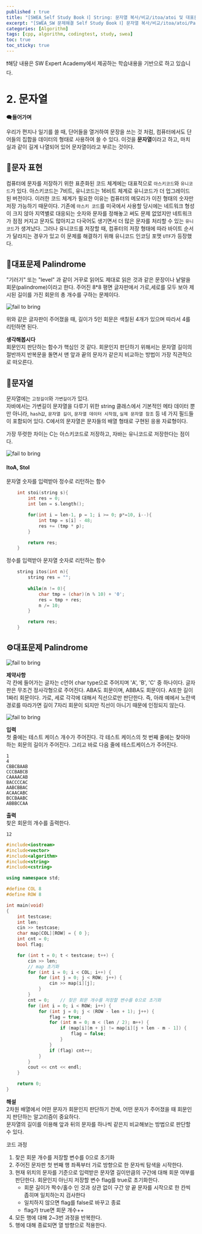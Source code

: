 ```yaml
---
published : true
title: "[SWEA_Self Study Book Ⅰ] String: 문자열 복사/비교/itoa/atoi 및 대표문제"
excerpt: "[SWEA_SW 문제해결 Self Study Book Ⅰ] 문자열 복사/비교/itoa/atoi/Palindrome"
categories: [Algorithm]
tags: [cpp, algorithm, codingtest, study, swea]
toc: true
toc_sticky: true
---
```


❗해당 내용은 SW Expert Academy에서 제공하는 학습내용을 기반으로 하고 있습니다.  

# 2. 문자열

🗨️**들어가며**  

우리가 편지나 일기를 쓸 때, 단어들을 열거하여 문장을 쓰는 것 처럼, 컴퓨터에서도 단어들의 집합을 데이터의 형태로 사용하여 쓸 수 있다. 이것을 **문자열**이라고 하고, 마치 실과 같이 길게 나열되어 있어 문자열이라고 부르는 것이다.  

## 📑문자 표현

컴퓨터에 문자를 저장하기 위한 표준화된 코드 체계에는 대표적으로 `아스키코드`와 `유니코드`가 있다. 아스키코드는 7비트, 유니코드는 16비트 체계로 유니코드가 더 업그레이드 된 버전이다. 이러한 코드 체계가 필요한 이유는 컴퓨터의 메모리가 이진 형태의 숫자만 저장 가능하기 때문이다. 기존에 `아스키 코드`를 미국에서 사용할 당시에는 네트워크 형성이 크지 않아 지역별로 대응되는 숫자와 문자를 정해놓고 써도 문제 없었지만 네트워크가 점점 커지고 문자도 많아지고 다국어도 생기면서 더 많은 문자를 처리할 수 있는 `유니코드`가 생겨났다. 그러나 유니코드를 저장할 때, 컴퓨터의 저장 형태에 따라 바이트 순서가 달라지는 경우가 있고 이 문제를 해결하기 위해 유니코드 인코딩 포맷 `UTF`가 등장했다. 

## 🔖대표문제 Palindrome

"기러기" 또는 "level" 과 같이 거꾸로 읽어도 제대로 읽은 것과 같은 문장이나 낱말을 회문(palindrome)이라고 한다. 주어진 8*8 평면 글자판에서 가로,세로를 모두 보아 제시된 길이를 가진 회문의 총 개수를 구하는 문제이다.  

![fail to bring](/assets/Image/cppStudy/selfstudybook1/palindrome.png)

위와 같은 글자판이 주어졌을 때, 길이가 5인 회문은 색칠된 4개가 있으며 따라서 4를 리턴하면 된다.

**생각해봅시다**  
회문인지 판단하는 함수가 핵심인 것 같다. 회문인지 판단하기 위해서는 문자열 길이의 절반까지 반복문을 돌면서 맨 앞과 끝의 문자가 같은지 비교하는 방법이 가장 직관적으로 떠오른다.  

## 📑문자열  

문자열에는 `고정길이`와 `가변길이`가 있다.  
자바에서는 가변길이 문자열을 다루기 위한 string 클래스에서 기본적인 메타 데이터 뿐만 아니라, `hash값`, `문자열 길이`, `문자열 데이터 시작점`, `실제 문자열 참조` 등 네 가지 필드들이 포함되어 있다. C에서의 문자열은 문자들의 배열 형태로 구현된 응용 자료형이다.  

가장 뚜렷한 차이는 C는 아스키코드로 저장하고, 자바는 유니코드로 저장한다는 점이다. 

![fail to bring](/assets/Image/cppStudy/selfstudybook1/palindrome2.png)  

<!-- #### 문자열 복사  

나는 C++을 공부하고 있기 때문에 C++에서 문자열을 복사하는 strcpy함수를 써보겠다.  
여기서는 char형 배열에서 포인터로 문자열을 복사해볼 것이다. 

C++을 공부할 때 직접 string 클래스를 만들어 문자열을 처리하는 것도 해보았으니 다시 공부하면 도움이 될 것이다. 
<https://1004jumto.github.io/cpp/Chap12/> 

`strcpy`

```cpp

```
#### 문자열 비교 -->



#### ItoA, StoI

문자열 숫자를 입력받아 정수로 리턴하는 함수  
```cpp
    int stoi(string s){
        int res = 0;
        int len = s.length();

        for(int i = len-1, p = 1; i >= 0; p*=10, i--){
            int tmp = s[i] - 48;
            res += (tmp * p);
        }

        return res;
    }
```

정수를 입력받아 문자열 숫자로 리턴하는 함수  
```cpp
    string itos(int n){
        string res = "";
        
        while(n != 0){
            char tmp = (char)(n % 10) + '0';
            res = tmp + res;
            n /= 10;
        }

        return res;
    }
```

## ⚙️대표문제 Palindrome

![fail to bring](/assets/Image/cppStudy/selfstudybook1/palindrome.png)

**제약사항**   
각 칸에 들어가는 글자는 c언어 char type으로 주어지며 'A', 'B', 'C' 중 하나이다. 글자 판은 무조건 정사각형으로 주어진다. ABA도 회문이며, ABBA도 회문이다. A또한 길이 1짜리 회문이다. 가로, 세로 각각에 대해서 직선으로만 판단한다. 즉, 아래 예에서 노란색 경로를 따라가면 길이 7자리 회문이 되지만 직선이 아니기 때문에 인정되지 않는다.  

![fail to bring](/assets/Image/cppStudy/selfstudybook1/palindrome3.png)

**입력**   
첫 줄에는 테스트 케이스 개수가 주어진다. 각 테스트 케이스의 첫 번째 줄에는 찾아야 하는 회문의 길이가 주어진다. 그리고 바로 다음 줄에 테스트케이스가 주어진다.

    1
    4
    CBBCBAAB
    CCCBABCB
    CAAAACAB
    BACCCCAC
    AABCBBAC
    ACAACABC
    BCCBAABC
    ABBBCCAA

**출력**   
찾은 회문의 개수를 출력한다.

    12

```cpp
#include<iostream>
#include<vector>
#include<algorithm>
#include<string>
#include<cstring>

using namespace std;

#define COL 8
#define ROW 8

int main(void)
{
	int testcase;
	int len;
	cin >> testcase;
	char map[COL][ROW] = { 0 };
	int cnt = 0;
	bool flag;

	for (int t = 0; t < testcase; t++) {
		cin >> len;
		// map 초기화
		for (int i = 0; i < COL; i++) {
			for (int j = 0; j < ROW; j++) {
				cin >> map[i][j];
			}
		}
		cnt = 0;    // 찾은 회문 개수를 저장할 변수를 0으로 초기화
		for (int i = 0; i < ROW; i++) {
			for (int j = 0; j < (ROW - len + 1); j++) {
				flag = true;
				for (int m = 0; m < (len / 2); m++) {
					if (map[i][m + j] != map[i][j + len - m - 1]) {
						flag = false;
					}
				}
				if (flag) cnt++;
			}		
		}
		cout << cnt << endl;
	}

	return 0;
}
```

**해설**   
2차원 배열에서 어떤 문자가 회문인지 판단하기 전에, 어떤 문자가 주어졌을 때 회문인지 판단하는 알고리즘이 중요하다.  
문자열의 길이를 이용해 앞과 뒤의 문자를 하나씩 같은지 비교해보는 방법으로 판단할 수 있다.  

코드 과정  
  1. 찾은 회문 개수를 저장할 변수를 0으로 초기화
  2. 주어진 문자판 첫 번째 행 좌픅부터 가로 방향으로 한 문자씩 탐색을 시작한다. 
  3. 현재 위치의 문자를 기준으로 입력받은 문자열 길이만큼의 구간에 대해 회문 여부를 판단한다. 회문인지 아닌지 저장할 변수 flag를 true로 초기화한다.  
      + 회문 길이가 짝수/홀수 인 것과 상관 없이 구간 양 끝 문자를 시작으로 한 칸씩 좁히며 일치하는지 검사한다  
      + 일치하지 않으면 flag를 false로 바꾸고 종료  
      + flag가 true면 회문 개수++  
  4. 모든 행에 대해 2~3번 과정을 반복한다. 
  5. 행에 대해 종료되면 열 방향으로 적용한다.
